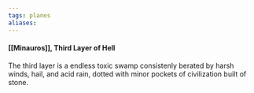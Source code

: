 ```yaml
---
tags: planes
aliases:
---
```

#### [[Minauros]], Third Layer of Hell
The third layer is a endless toxic swamp consistenly berated by harsh winds, hail, and acid rain, dotted with minor pockets of civilization built of stone.

